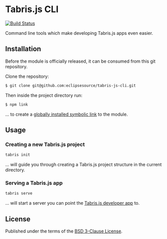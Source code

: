 # Tabris.js CLI

[![Build Status](https://travis-ci.org/eclipsesource/tabris-js-cli.svg?branch=master)](https://travis-ci.org/eclipsesource/tabris-js-cli)

Command line tools which make developing Tabris.js apps even easier.

## Installation

Before the module is officially released, it can be consumed from this git repository.

Clone the repository:

```sh
$ git clone git@github.com:eclipsesource/tabris-js-cli.git
```

Then inside the project directory run:
```sh
$ npm link
```
... to create a [globally installed symbolic link](https://docs.npmjs.com/cli/link) to the module.

## Usage

### Creating a new Tabris.js project

```sh
tabris init
```
... will guide you through creating a Tabris.js project structure in the current directory.

### Serving a Tabris.js app
```sh
tabris serve
```
... will start a server you can point the [Tabris.js developer app](https://tabrisjs.com/documentation/latest/developer-app#the-tabrisjs-developer-app) to.

## License

Published under the terms of the [BSD 3-Clause License](LICENSE).